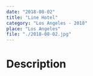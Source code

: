 ```yaml
---
date: "2018-08-02"
title: "Line Hotel"
category: "Los Angeles - 2018"
place: "Los Angeles"
file: "./2018-08-02.jpg"
---
```

# Description
